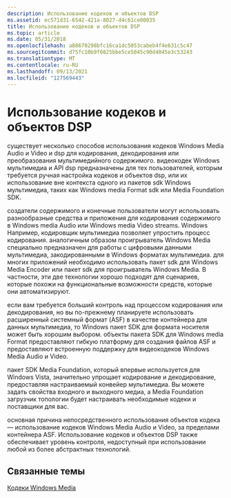 ```yaml
---
description: Использование кодеков и объектов DSP
ms.assetid: ec571d31-6542-421a-8027-d4c61ce00035
title: Использование кодеков и объектов DSP
ms.topic: article
ms.date: 05/31/2018
ms.openlocfilehash: a88670298bfc16ca1dc5053cabeb4f4e631c5c47
ms.sourcegitcommit: d75fc10b9f0825bbe5ce5045c90d4045e3c53243
ms.translationtype: MT
ms.contentlocale: ru-RU
ms.lasthandoff: 09/13/2021
ms.locfileid: "127569443"
---
```

# <a name="using-the-codec-and-dsp-objects"></a>Использование кодеков и объектов DSP

существует несколько способов использования кодеков Windows Media Audio и Video и dsp для кодирования, декодирования или преобразования мультимедийного содержимого. видеокодек Windows мультимедиа и API dsp предназначены для тех пользователей, которым требуется ручная настройка кодеков и объектов dsp, или их использование вне контекста одного из пакетов sdk Windows мультимедиа, таких как Windows media Format sdk или Media Foundation SDK.

создатели содержимого и конечные пользователи могут использовать разнообразные средства и приложения для кодирования содержимого в Windows media Audio или Windows media Video streams. Windows Например, кодировщик мультимедиа позволяет упростить процесс кодирования. аналогичным образом проигрыватель Windows Media специально предназначен для работы с цифровыми данными мультимедиа, закодированными в Windows форматах мультимедиа. для многих приложений необходимо использовать пакет sdk для Windows Media Encoder или пакет sdk для проигрыватель Windows Media. В частности, эти две технологии хорошо подходят для сценариев, которые похожи на функциональные возможности средств, которые они автоматизируют.

если вам требуется больший контроль над процессом кодирования или декодирования, но вы по-прежнему планируете использовать расширенный системный формат (ASF) в качестве контейнера для данных мультимедиа, то Windows пакет SDK для формата носителя может быть хорошим выбором. объекты пакета SDK для Windows media Format предоставляют гибкую платформу для создания файлов ASF и предоставляют встроенную поддержку для видеокодеков Windows Media Audio и Video.

пакет SDK Media Foundation, который впервые используется для Windows Vista, значительно упрощает кодирование и декодирование, предоставляя настраиваемый конвейер мультимедиа. Вы можете задать свойства входного и выходного медиа, а Media Foundation загрузчик топологии будет настраивать необходимые кодеки и поставщики для вас.

основная причина непосредственного использования объектов кодека — использование кодеков Windows Media Audio и Video, за пределами контейнера ASF. Использование кодеков и объектов DSP также обеспечивает уровень контроля, недоступный при использовании любой из более абстрактных технологий.

## <a name="related-topics"></a>Связанные темы

<dl> <dt>

[Кодеки Windows Media](windows-media-codecs.md)
</dt> </dl>

 

 



